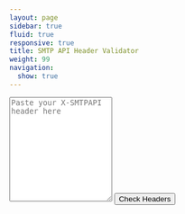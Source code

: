 ```yaml
---
layout: page
sidebar: true
fluid: true
responsive: true
title: SMTP API Header Validator
weight: 99
navigation:
  show: true
---
```

<script src="https://ajax.googleapis.com/ajax/libs/jquery/2.1.0/jquery.min.js"></script>
<script src="{{root_url}}/assets/smtpapi_validator.js"></script>
<div markdown="1" id="successAlert" class="alert alert-success">
</div>
<div markdown="1" id="failAlert" class="alert alert-danger">
</div>
  
<textarea markdown="1" id="smtpapi_headers" class="form-control" rows="12" placeholder="Paste your X-SMTPAPI header here">
</textarea>
  
<button markdown="1" id="validate_headers" type="button" class="btn btn-primary">
Check Headers
</button>

